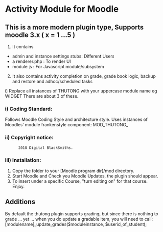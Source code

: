 # Activity Module for Moodle

## This is a more modern plugin type, Supports moodle 3.x ( x = 1 ...5 )
1. It contains 
  - admin and instance settings stubs: Different Users
  - a renderer.php : To render UI 
  - module.js : For Javascript module/subsystem 
2. It also contains activity completion on grade, grade book logic, backup and restore and adhoc/scheduled tasks

i) Replace all instances of THUTONG with your uppercase module name eg WIDGET
There are about 3 of these.

### i) Coding Standard:
Follows Moodle Coding Style and architecture style.
Uses instances of Moodles' module frankenstyle component: MOD_THUTONG_

### ii) Copyright notice: 
          2018 Digital BlackSmiths.

### iii) Installation:
1. Copy the folder to your [Moodle program dir]/mod directory.
2. Start Moodle and Check you Moodle Updates, the plugin should appear.
3. To insert under a specific Course, "turn editing on" for that course. 
Enjoy.

## Additions
By default the thutong plugin supports grading, but since there is nothing to grade ... yet ... when you do update a gradable item, you will need to call: [modulename]_update_grades($moduleinstance, $userid_of_student);

